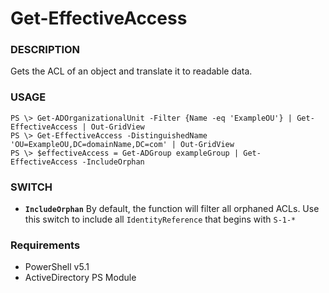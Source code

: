 # Get-EffectiveAccess

### DESCRIPTION
Gets the ACL of an object and translate it to readable data.

### USAGE
```
PS \> Get-ADOrganizationalUnit -Filter {Name -eq 'ExampleOU'} | Get-EffectiveAccess | Out-GridView
PS \> Get-EffectiveAccess -DistinguishedName 'OU=ExampleOU,DC=domainName,DC=com' | Out-GridView
PS \> $effectiveAccess = Get-ADGroup exampleGroup | Get-EffectiveAccess -IncludeOrphan
```
### SWITCH
- **`IncludeOrphan`** By default, the function will filter all orphaned ACLs. Use this switch to include all `IdentityReference` that begins with `S-1-*`

### Requirements
- PowerShell v5.1
- ActiveDirectory PS Module
